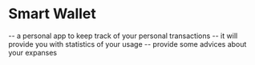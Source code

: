 # Smart Wallet
 --  a personal app to keep track of your personal transactions
 -- it will provide you with statistics of your usage
 -- provide some advices about your expanses